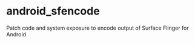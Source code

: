 android_sfencode
================

Patch code and system exposure to encode output of Surface Flinger for Android